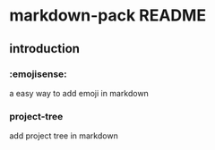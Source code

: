 # markdown-pack README

## introduction

### :emojisense:

a easy way to add emoji in markdown

### project-tree

add project tree in markdown
